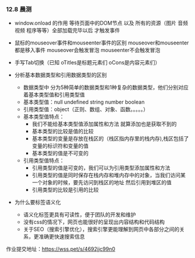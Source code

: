 ### 12.8 晨测
- window.onload 的作用
  等待页面中的DOM节点 以及 所有的资源（图片 音频 视频 程序等等）全部加载完毕以后 才触发事件

- 鼠标的mouseover事件和mouseenter事件的区别
    mouseover和mouseenter都是移入事件
    mouseover会触发冒泡
    mouseenter不会触发冒泡

- 手写Tab切换（已知 oTitles是标题元素们  oCons是内容元素们）


- 分析基本数据类型和引用数据类型的区别
    - 数据类型中 分为5种简单的数据类型和1种复杂的数据类型，他们分别对应着基本类型值和引用类型值
    - 基本类型值：null undefined string number boolean
    - 引用类型值：object（正则、数组、对象、函数。。。。。）
    - 基本类型值特点：
        - 我们不能给基本类型值添加属性和方法 就算添加也是获取不到的
        - 基本类型的比较是值的比较
        - 基本类型的变量是存放在栈区的（栈区指内存里的栈内存),栈区包括了变量的标识符和变量的值
        - 基本类型的值是不可变的
    - 引用类型值特点：
        - 引用类型的值是可变的，我们可以为引用类型添加属性和方法
        - 引用类型的值是同时保存在栈内存和堆内存中的对象，当我们访问某一个对象的时候，要先访问到栈区的地址 然后引用到堆区的值
        - 引用类型的比较是引用的比较

- 为什么要标签语义化
    - 语义化标签更具有可读性，便于团队的开发和维护
    - 没有css的情况下，网页也能很好的呈现出内容结构和代码结构
    - 关于SEO（搜索引擎优化），搜索引擎更能理解到网页中各部分之间的关系，更准确更快速搜索信息

作业提交地址：https://wss.pet/s/4692jjc99n0